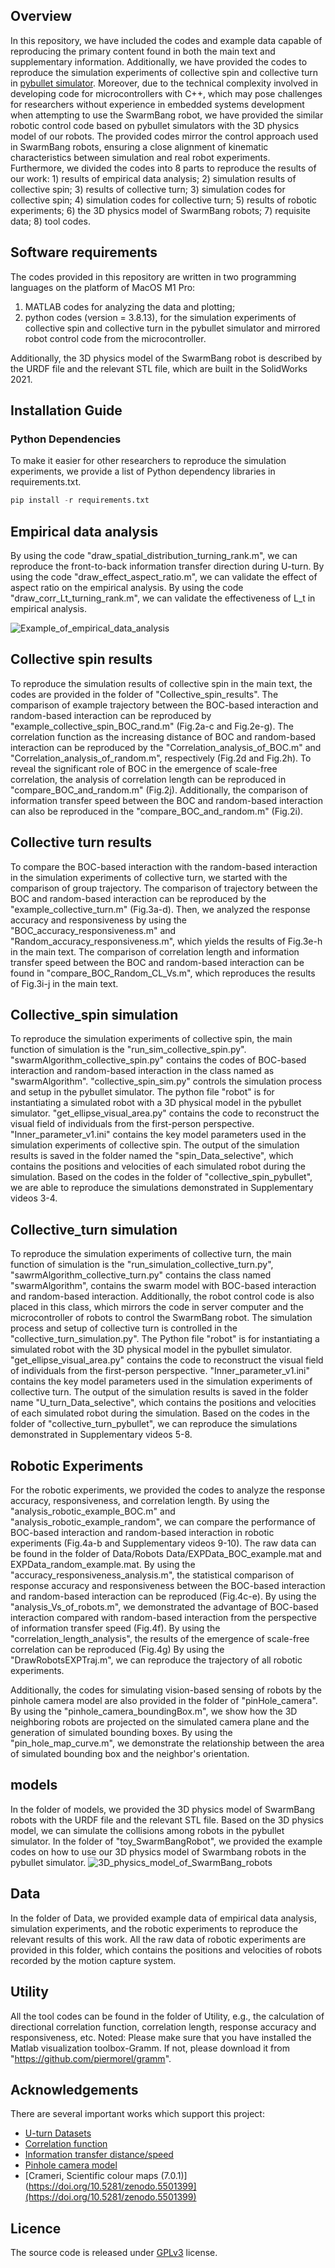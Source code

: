 ## Overview
In this repository, we have included the codes and example data capable of reproducing the primary content found in both the main text and supplementary information. 
Additionally, we have provided the codes to reproduce the simulation experiments of collective spin and collective turn in [pybullet simulator](https://github.com/bulletphysics/bullet3).
Moreover, due to the technical complexity involved in developing code for microcontrollers with C++, which may pose challenges for researchers without experience in embedded systems development when attempting to use the SwarmBang robot, we have provided the similar robotic control code based on pybullet simulators with the 3D physics model of our robots. 
The provided codes mirror the control approach used in SwarmBang robots, ensuring a close alignment of kinematic characteristics between simulation and real robot experiments.
Furthermore, we divided the codes into 8 parts to reproduce the results of our work: 1) results of empirical data analysis; 2) simulation results of collective spin; 3) results of collective turn; 3) simulation codes for collective spin; 4) simulation codes for collective turn; 5) results of robotic experiments; 6) the 3D physics model of SwarmBang robots; 7) requisite data; 8) tool codes.

## Software requirements

The codes provided in this repository are written in two programming languages on the platform of MacOS M1 Pro:

1.  MATLAB codes for analyzing the data and plotting;
2.  python codes (version = 3.8.13), for the simulation experiments of collective spin and collective turn in the pybullet simulator and mirrored robot control code from the microcontroller.

Additionally, the 3D physics model of the SwarmBang robot is described by the URDF file and the relevant STL file, which are built in the SolidWorks 2021.

## Installation Guide

### Python Dependencies

To make it easier for other researchers to reproduce the simulation experiments, we provide a list of Python dependency libraries in requirements.txt. 

```python
pip install -r requirements.txt 
```

## Empirical data analysis

By using the code "draw\_spatial\_distribution\_turning\_rank.m", we can reproduce the front-to-back information transfer direction during U-turn.
By using the code "draw\_effect\_aspect\_ratio.m", we can validate the effect of aspect ratio on the empirical analysis.
By using the code "draw\_corr\_Lt\_turning\_rank.m", we can validate the effectiveness of L\_t in empirical analysis.

![Example\_of\_empirical\_data\_analysis](Empirical_data_analysis.png)

## Collective spin results

To reproduce the simulation results of collective spin in the main text, the codes are provided in the folder of "Collective\_spin\_results".
The comparison of example trajectory between the BOC-based interaction and random-based interaction can be reproduced by "example\_collective\_spin\_BOC\_rand.m" (Fig.2a-c and Fig.2e-g). 
The correlation function as the increasing distance of BOC and random-based interaction can be reproduced by the "Correlation\_analysis\_of\_BOC.m" and "Correlation\_analysis\_of\_random.m", respectively (Fig.2d and Fig.2h).
To reveal the significant role of BOC in the emergence of scale-free correlation, the analysis of correlation length can be reproduced in "compare\_BOC\_and\_random.m" (Fig.2j).
Additionally, the comparison of information transfer speed between the BOC and random-based interaction can also be reproduced in the "compare\_BOC\_and\_random.m" (Fig.2i).

## Collective turn results

To compare the BOC-based interaction with the random-based interaction in the simulation experiments of collective turn, we started with the comparison of group trajectory. The comparison of trajectory between the BOC and random-based interaction can be reproduced by the "example\_collective\_turn.m" (Fig.3a-d).
Then, we analyzed the response accuracy and responsiveness by using the "BOC\_accuracy\_responsiveness.m" and "Random\_accuracy\_responsiveness.m", which yields the results of Fig.3e-h in the main text.
The comparison of correlation length and information transfer speed between the BOC and random-based interaction can be found in "compare\_BOC\_Random\_CL\_Vs.m", which reproduces the results of Fig.3i-j in the main text.

## Collective\_spin simulation

To reproduce the simulation experiments of collective spin, the main function of simulation is the "run\_sim\_collective\_spin.py". "swarmAlgorithm\_collective\_spin.py" contains the codes of BOC-based interaction and random-based interaction in the class named as "swarmAlgorithm". "collective\_spin\_sim.py" controls the simulation process and setup in the pybullet simulator. The python file "robot" is for instantiating a simulated robot with a 3D physical model in the pybullet simulator. "get\_ellipse\_visual\_area.py" contains the code to reconstruct the visual field of individuals from the first-person perspective. "Inner\_parameter\_v1.ini" contains the key model parameters used in the simulation experiments of collective spin.
The output of the simulation results is saved in the folder named the "spin\_Data\_selective", which contains the positions and velocities of each simulated robot during the simulation. Based on the codes in the folder of "collective\_spin\_pybullet", we are able to reproduce the simulations demonstrated in Supplementary videos 3-4.

## Collective\_turn simulation

To reproduce the simulation experiments of collective turn, the main function of simulation is the "run\_simulation\_collective\_turn.py", "sawrmAlgorithm\_collective\_turn.py" contains the class named "swarmAlgorithm", contains the swarm model with BOC-based interaction and random-based interaction. Additionally, the robot control code is also placed in this class, which mirrors the code in server computer and the microcontroller of robots to control the SwarmBang robot. 
The simulation process and setup of collective turn is controlled in the "collective\_turn\_simulation.py".
The Python file "robot" is for instantiating a simulated robot with the 3D physical model in the pybullet simulator.
"get\_ellipse\_visual\_area.py" contains the code to reconstruct the visual field of individuals from the first-person perspective.
"Inner\_parameter\_v1.ini" contains the key model parameters used in the simulation experiments of collective turn.
The output of the simulation results is saved in the folder name "U\_turn\_Data\_selective", which contains the positions and velocities of each simulated robot during the simulation. Based on the codes in the folder of "collective\_turn\_pybullet", we can reproduce the simulations demonstrated in Supplementary videos 5-8.

## Robotic Experiments

For the robotic experiments, we provided the codes to analyze the response accuracy, responsiveness, and correlation length. By using the "analysis\_robotic\_example\_BOC.m" and "analysis\_robotic\_example\_random", we can compare the performance of BOC-based interaction and random-based interaction in robotic experiments (Fig.4a-b and Supplementary videos 9-10). The raw data can be found in the folder of Data/Robots Data/EXPData_BOC_example.mat and EXPData_random_example.mat. 
By using the "accuracy\_responsiveness\_analysis.m", the statistical comparison of response accuracy and responsiveness between the BOC-based interaction and random-based interaction can be reproduced (Fig.4c-e).
By using the "analysis\_Vs\_of\_robots.m", we demonstrated the advantage of BOC-based interaction compared with random-based interaction from the perspective of information transfer speed (Fig.4f).
By using the "correlation\_length\_analysis", the results of the emergence of scale-free correlation can be reproduced (Fig.4g)
By using the "DrawRobotsEXPTraj.m", we can reproduce the trajectory of all robotic experiments.

Additionally, the codes for simulating vision-based sensing of robots by the pinhole camera model are also provided in the folder of "pinHole_camera". By using the "pinhole_camera_boundingBox.m", we show how the 3D neighboring robots are projected on the simulated camera plane and the generation of simulated bounding boxes. By using the "pin_hole_map_curve.m", we demonstrate the relationship between the area of simulated bounding box and the neighbor's orientation. 


## models

In the folder of models, we provided the 3D physics model of SwarmBang robots with the URDF file and the relevant STL file. Based on the 3D physics model, we can simulate the collisions among robots in the pybullet simulator.
In the folder of "toy\_SwarmBangRobot", we provided the example codes on how to use our 3D physics model of  Swarmbang robots in the pybullet simulator.
![3D\_physics\_model\_of\_SwarmBang\_robots](3D_physics_model_of_SwarmBang_robots.jpg)

## Data

In the folder of Data, we provided example data of empirical data analysis, simulation experiments, and the robotic experiments to reproduce the relevant results of this work. All the raw data of robotic experiments are provided in this folder, which contains the positions and velocities of robots recorded by the motion capture system.

## Utility

All the tool codes can be found in the folder of Utility, e.g., the calculation of directional correlation function, correlation length, response accuracy and responsiveness, etc.
Noted: Please make sure that you have installed the Matlab visualization toolbox-Gramm. If not, please download it from "<https://github.com/piermorel/gramm>".

## Acknowledgements

There are several important works which support this project:

*   [U-turn Datasets](https://figshare.com/collections/Supplementary_material_from_Social_conformity_and_propagation_of_information_in_collective_U-turns_of_fish_schools_/4064339)
*   [Correlation function](https://www.nature.com/articles/s41467-019-13281-4#data-availability)
*   [Information transfer distance/speed](https://rs.figshare.com/collections/Supplementary_material_from_Collective_turns_in_jackdaw_flocks_kinematics_and_information_transfer_/4695539)
*   [Pinhole camera model](https://github.com/francelo/Visual-Servoing-IBVS-vs-PBVS)
*   [Crameri, Scientific colour maps (7.0.1)] (https://doi.org/10.5281/zenodo.5501399](https://doi.org/10.5281/zenodo.5501399)

## Licence

The source code is released under [GPLv3](https://www.gnu.org/licenses/) license.

